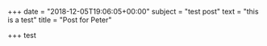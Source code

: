 +++
date = "2018-12-05T19:06:05+00:00"
subject = "test post"
text = "this is a test"
title = "Post for Peter"

+++
test